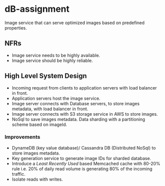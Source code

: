 # dB-assignment

Image service that can serve optimized images based on predefined properties.

## NFRs
- Image service needs to be highly available.
- Image service should be highly reliable.

## High Level System Design
- Incoming request from clients to application servers with load balancer in front.
- Application servers host the image service.
- Image server connects with Database servers, to store images metadata, with load balancer in front.
- Image server connects with S3 storage service in AWS to store images. 
- NoSql to save images metadata. Data sharding with a partitioning scheme based on imageId.

### Improvements
- DynameDB (key value database)/ Cassandra DB (Distributed NoSql) to store images metadata.
- Key generation service to generate image IDs for sharded database.
- Introduce a _Least Recently Used_ based Memcached cache with 80-20% rule i.e. 20% of daily read volume is generating 80% of the incoming traffic.
- Isolate reads with writes.